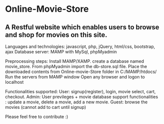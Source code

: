 # Online-Movie-Store

A Restful website which enables users to browse and shop for movies on this site.
-----------------------------------------------------------------------------
Languages and technologies: javascript, php, jQuery, html/css, bootstrap, ajax
Database server: MAMP with MySql, phpMyadmin

Preprocessing steps: Install MAMP/XAMP. create a database named movie_store. From phpMyadmin import the db-store.sql file.
Place the downloaded contents from Online-movie-Store folder in C:/MAMP/htdocs/
Run the servers from MAMP window
Open any browser and logon to localhost

Functionalities supported: 
User: signup(register), login, movie select, cart, checkout.
Admin: User previleges + movie database support functionalities : update a movie, delete a movie, add a new movie.
Guest: browse the movies (cannot add to cart until signup)

Please feel free to contribute :)

